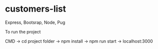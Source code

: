 # customers-list
Express, Bootsrap, Node, Pug


To run the project

CMD -> cd project folder -> npm install -> npm run start -> localhost:3000
